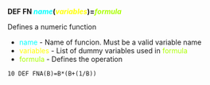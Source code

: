 **DEF FN <span style="color:#00FFFF;">*name*</span>(<span style="color:#FFFF00;">*variables*</span>)=<span style="color:#AAFF00;">*formula*</span>**

Defines a numeric function

- <span style="color:#00FFFF;">name</span>      - Name of funcion.  Must be a valid variable name
- <span style="color:#FFFF00;">variables</span> - List of dummy variables used in <span style="color:#AAFF00;">formula</span>
- <span style="color:#AAFF00;">formula</span>  - Defines the operation

```ecb2
10 DEF FNA(B)=B*(B+(1/B))
```
